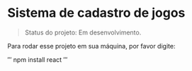 <h1>Sistema de cadastro de jogos</h1>

> Status do projeto: Em desenvolvimento.

Para rodar esse projeto em sua máquina, por favor digite:

′′′
npm install react
′′′
